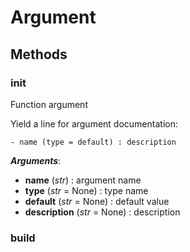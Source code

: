 # Argument



## Methods

### __init__

Function argument

Yield a line for argument documentation:
```
- name (type = default) : description
```



***Arguments***:
- **name** (_str_) : argument name
- **type** (_str_ = None) : type name
- **default** (_str_ = None) : default value
- **description** (_str_ = None) : description


### build







